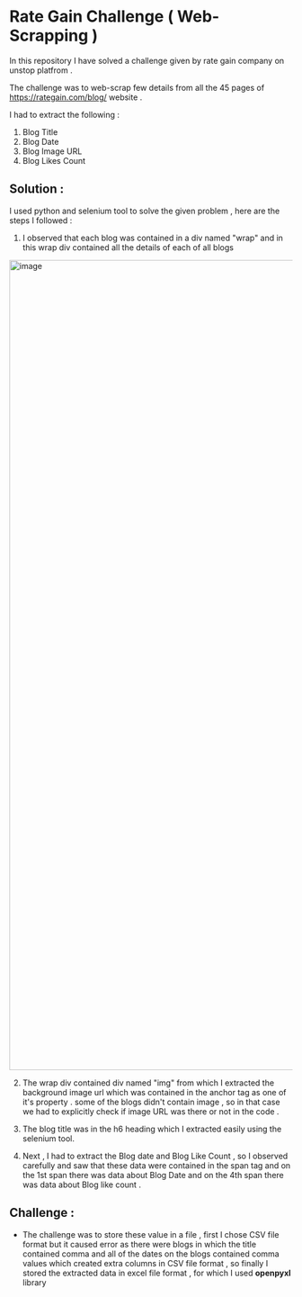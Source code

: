 # Rate Gain Challenge ( Web-Scrapping )

In this repository I have solved a challenge given by rate gain company on unstop platfrom .

The challenge was to web-scrap few details from all the 45 pages of https://rategain.com/blog/ website .

I had to extract the following :

1. Blog Title
2. Blog Date
3. Blog Image URL
4. Blog Likes Count

## Solution :

I used python and selenium tool to solve the given problem , here are the steps I followed :

1. I observed that each blog was contained in a div named "wrap" and in this wrap div contained all the details of each of all blogs

<img width="1440" alt="image" src="https://github.com/anandsagar00/Covid-19-Vaccination-Analysis/assets/80447047/8f1c1061-c24b-4dd1-8034-fc61734f927c">

2. The wrap div contained div named "img" from which I extracted the background image url which was contained in the anchor tag as one of it's property .
   some of the blogs didn't contain image , so in that case we had to explicitly check if image URL was there or not in the code .

3. The blog title was in the h6 heading which I extracted easily using the selenium tool.
4. Next , I had to extract the Blog date and Blog Like Count , so I observed carefully and saw that these data were contained in the span tag
   and on the 1st span there was data about Blog Date and on the 4th span there was data about Blog like count .

## Challenge :

- The challenge was to store these value in a file , first I chose CSV file format but it caused error as there were blogs in which the title contained comma and all of the dates on the blogs contained comma values which created extra columns in CSV file format , so finally I stored the extracted data in excel file format , for which I used **openpyxl** library
